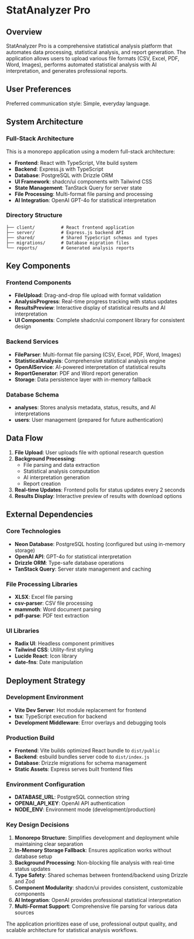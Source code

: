 # StatAnalyzer Pro

## Overview

StatAnalyzer Pro is a comprehensive statistical analysis platform that automates data processing, statistical analysis, and report generation. The application allows users to upload various file formats (CSV, Excel, PDF, Word, Images), performs automated statistical analysis with AI interpretation, and generates professional reports.

## User Preferences

Preferred communication style: Simple, everyday language.

## System Architecture

### Full-Stack Architecture
This is a monorepo application using a modern full-stack architecture:
- **Frontend**: React with TypeScript, Vite build system
- **Backend**: Express.js with TypeScript 
- **Database**: PostgreSQL with Drizzle ORM
- **UI Framework**: shadcn/ui components with Tailwind CSS
- **State Management**: TanStack Query for server state
- **File Processing**: Multi-format file parsing and processing
- **AI Integration**: OpenAI GPT-4o for statistical interpretation

### Directory Structure
```
├── client/          # React frontend application
├── server/          # Express.js backend API
├── shared/          # Shared TypeScript schemas and types
├── migrations/      # Database migration files
└── reports/         # Generated analysis reports
```

## Key Components

### Frontend Components
- **FileUpload**: Drag-and-drop file upload with format validation
- **AnalysisProgress**: Real-time progress tracking with status updates
- **ResultsPreview**: Interactive display of statistical results and AI interpretation
- **UI Components**: Complete shadcn/ui component library for consistent design

### Backend Services
- **FileParser**: Multi-format file parsing (CSV, Excel, PDF, Word, Images)
- **StatisticalAnalysis**: Comprehensive statistical analysis engine
- **OpenAIService**: AI-powered interpretation of statistical results
- **ReportGenerator**: PDF and Word report generation
- **Storage**: Data persistence layer with in-memory fallback

### Database Schema
- **analyses**: Stores analysis metadata, status, results, and AI interpretations
- **users**: User management (prepared for future authentication)

## Data Flow

1. **File Upload**: User uploads file with optional research question
2. **Background Processing**: 
   - File parsing and data extraction
   - Statistical analysis computation
   - AI interpretation generation
   - Report creation
3. **Real-time Updates**: Frontend polls for status updates every 2 seconds
4. **Results Display**: Interactive preview of results with download options

## External Dependencies

### Core Technologies
- **Neon Database**: PostgreSQL hosting (configured but using in-memory storage)
- **OpenAI API**: GPT-4o for statistical interpretation
- **Drizzle ORM**: Type-safe database operations
- **TanStack Query**: Server state management and caching

### File Processing Libraries
- **XLSX**: Excel file parsing
- **csv-parser**: CSV file processing
- **mammoth**: Word document parsing
- **pdf-parse**: PDF text extraction

### UI Libraries
- **Radix UI**: Headless component primitives
- **Tailwind CSS**: Utility-first styling
- **Lucide React**: Icon library
- **date-fns**: Date manipulation

## Deployment Strategy

### Development Environment
- **Vite Dev Server**: Hot module replacement for frontend
- **tsx**: TypeScript execution for backend
- **Development Middleware**: Error overlays and debugging tools

### Production Build
- **Frontend**: Vite builds optimized React bundle to `dist/public`
- **Backend**: esbuild bundles server code to `dist/index.js`
- **Database**: Drizzle migrations for schema management
- **Static Assets**: Express serves built frontend files

### Environment Configuration
- **DATABASE_URL**: PostgreSQL connection string
- **OPENAI_API_KEY**: OpenAI API authentication
- **NODE_ENV**: Environment mode (development/production)

### Key Design Decisions

1. **Monorepo Structure**: Simplifies development and deployment while maintaining clear separation
2. **In-Memory Storage Fallback**: Ensures application works without database setup
3. **Background Processing**: Non-blocking file analysis with real-time status updates
4. **Type Safety**: Shared schemas between frontend/backend using Drizzle and Zod
5. **Component Modularity**: shadcn/ui provides consistent, customizable components
6. **AI Integration**: OpenAI provides professional statistical interpretation
7. **Multi-Format Support**: Comprehensive file parsing for various data sources

The application prioritizes ease of use, professional output quality, and scalable architecture for statistical analysis workflows.